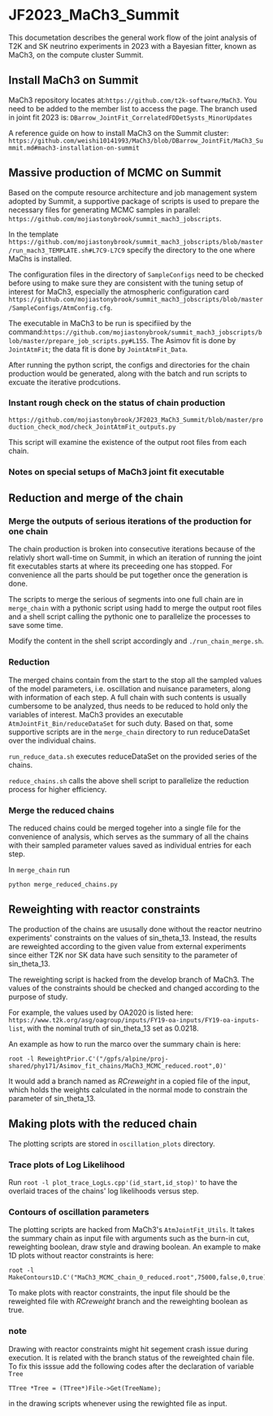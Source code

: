 # JF2023_MaCh3_Summit
This documetation describes the general work flow of the joint analysis of T2K and SK neutrino experiments in 2023 with a Bayesian fitter, known as MaCh3, on the compute cluster Summit.
## Install MaCh3 on Summit
MaCh3 repository locates at:`https://github.com/t2k-software/MaCh3`. You need to be added to the member list to access the page. 
The branch used in joint fit 2023 is: `DBarrow_JointFit_CorrelatedFDDetSysts_MinorUpdates`

A reference guide on how to install MaCh3 on the Summit cluster: `https://github.com/weishi10141993/MaCh3/blob/DBarrow_JointFit/MaCh3_Summit.md#mach3-installation-on-summit`
## Massive production of MCMC on Summit
Based on the compute resource architecture and job management system adopted by Summit, a supportive package of scripts is used to prepare the necessary files for generating MCMC samples in parallel: `https://github.com/mojiastonybrook/summit_mach3_jobscripts`.

In the template `https://github.com/mojiastonybrook/summit_mach3_jobscripts/blob/master/run_mach3_TEMPLATE.sh#L7C9-L7C9` specify the directory to the one where MaChs is installed.

The configuration files in the directory of `SampleConfigs` need to be checked before using to make sure they are consistent with the tuning setup of interest for MaCh3, especially the atmospheric configuration card `https://github.com/mojiastonybrook/summit_mach3_jobscripts/blob/master/SampleConfigs/AtmConfig.cfg`.

The executable in MaCh3 to be run is specifiied by the command:`https://github.com/mojiastonybrook/summit_mach3_jobscripts/blob/master/prepare_job_scripts.py#L155`. 
The Asimov fit is done by `JointAtmFit`; the data fit is done by `JointAtmFit_Data`. 

After running the python script, the configs and directories for the chain production would be generated, along with the batch and run scripts to excuate the iterative prodcutions. 
### Instant rough check on the status of chain production
`https://github.com/mojiastonybrook/JF2023_MaCh3_Summit/blob/master/production_check_mod/check_JointAtmFit_outputs.py`

This script will examine the existence of the output root files from each chain. 
### Notes on special setups of MaCh3 joint fit executable


## Reduction and merge of the chain
### Merge the outputs of serious iterations of the production for one chain
The chain production is broken into consecutive iterations because of the relativly short wall-time on Summit, in which an iteration of running the joint fit executables starts at where its preceeding one has stopped. For convenience all the parts should be put together once the generation is done.

The scripts to merge the serious of segments into one full chain are in `merge_chain` with a pythonic script using hadd to merge the output root files and a shell script calling the pythonic one to parallelize the processes to save some time.

Modify the content in the shell script accordingly and `./run_chain_merge.sh`.
### Reduction
The merged chains contain from the start to the stop all the sampled values of the model parameters, i.e. oscillation and nuisance parameters, along with information of each step. A full chain with such contents is usually cumbersome to be analyzed, thus needs to be reduced to hold only the variables of interest. MaCh3 provides an executable `AtmJointFit_Bin/reduceDataSet` for such duty. Based on that, some supportive scripts are in the `merge_chain` directory to run reduceDataSet over the individual chains.

`run_reduce_data.sh` executes reduceDataSet on the provided series of the chains.

`reduce_chains.sh` calls the above shell script to parallelize the reduction process for higher efficiency.

### Merge the reduced chains
The reduced chains could be merged togeher into a single file for the convenience of analysis, which serves as the summary of all the chains with their sampled parameter values saved as individual entries for each step. 

In `merge_chain` run
```
python merge_reduced_chains.py
```
## Reweighting with reactor constraints
The production of the chains are ususally done without the reactor neutrino experiments' constraints on the values of sin_theta_13. Instead, the results are reweighted according to the given value from external experiments since either T2K nor SK data have such sensitity to the parameter of sin_theta_13.

The reweighting script is hacked from the develop branch of MaCh3.
The values of the constraints should be checked and changed according to the purpose of study.

For example, the values used by OA2020 is listed here: `https://www.t2k.org/asg/oagroup/inputs/FY19-oa-inputs/FY19-oa-inputs-list`, with the nominal truth of sin_theta_13 set as 0.0218.

An example as how to run the marco over the summary chain is here:
```
root -l ReweightPrior.C'("/gpfs/alpine/proj-shared/phy171/Asimov_fit_chains/MaCh3_MCMC_reduced.root",0)'
```
It would add a branch named as *RCreweight* in a copied file of the input, which holds the weights calculated in the normal mode to constrain the parameter of sin_theta_13.

## Making plots with the reduced chain
The plotting scripts are stored in `oscillation_plots` directory.

### Trace plots of Log Likelihood
Run `root -l plot_trace_LogLs.cpp'(id_start,id_stop)'` to have the overlaid traces of the chains' log likelihoods versus step. 

### Contours of oscillation parameters
The plotting scripts are hacked from MaCh3's `AtmJointFit_Utils`. It takes the summary chain as input file with arguments such as the burn-in cut, reweighting boolean, draw style and drawing boolean. An example to make 1D plots without reactor constraints is here:
```
root -l MakeContours1D.C'("MaCh3_MCMC_chain_0_reduced.root",75000,false,0,true)'
```

To make plots with reactor constraints, the input file should be the reweighted file with *RCreweight* branch and the reweighting boolean as true. 

### note
Drawing with reactor constraints might hit segement crash issue during execution. It is related with the branch status of the reweighted chain file. To fix this isssue add the following codes after the declaration of variable `Tree`
```
TTree *Tree = (TTree*)File->Get(TreeName);
```
in the drawing scripts whenever using the rewighted file as input.



